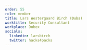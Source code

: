 ```yaml
---
order: 55
role: member
title: Lars Westergaard Birch (Dubs)
worktitle: Security Consultant
workplace: Dubex
socials:
  linkedin: larsbirch
  twitter: hacks4packs
---
```

